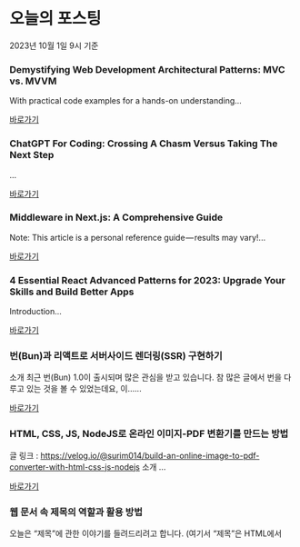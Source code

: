 # 오늘의 포스팅 
2023년 10월 1일 9시 기준 

### Demystifying Web Development Architectural Patterns: MVC vs. MVVM 

 With practical code examples for a hands-on understanding... 

 [바로가기](https://medium.com/gitconnected/demystifying-web-development-architectural-patterns-mvc-vs-mvvm-ca79ee5df228?responsesOpen=true&sortBy=REVERSE_CHRON&source=topic_portal_recommended_stories---------0-84----------frontend----------a8476525_54b9_4f3a_898e_793ee14ce767-------) 

### ChatGPT For Coding: Crossing A Chasm Versus Taking The Next Step 

 ... 

 [바로가기](https://medium.com/@jbcolemanjr/chatgpt-for-coding-crossing-a-chasm-versustaking-the-next-step-e14f94268c64?responsesOpen=true&sortBy=REVERSE_CHRON&source=topic_portal_recommended_stories---------0-84----------reactjs----------f5b757e7_e6eb_4e7c_9dc1_4bc9ec96988f-------) 

### Middleware in Next.js: A Comprehensive Guide 

 Note: This article is a personal reference guide — results may vary!... 

 [바로가기](https://medium.com/@zachshallbetter/middleware-in-next-js-a-comprehensive-guide-7dd0a928541a?responsesOpen=true&sortBy=REVERSE_CHRON&source=topic_portal_recommended_stories---------0-84----------nextjs----------a22b1dc0_64c9_4dd1_bf74_0a003c714062-------) 

### 4 Essential React Advanced Patterns for 2023: Upgrade Your Skills and Build Better Apps 

 Introduction... 

 [바로가기](https://medium.com/@thefiend/4-essential-react-advanced-patterns-for-2023-upgrade-your-skills-and-build-better-apps-a6023cdb85b3?responsesOpen=true&sortBy=REVERSE_CHRON&source=topic_portal_recommended_stories---------0-84----------front_end_development----------82603979_a6ac_466a_82c5_d1c8e6b6e491-------) 

###  번(Bun)과 리액트로 서버사이드 렌더링(SSR) 구현하기 

 소개 최근 번(Bun) 1.0이 출시되며 많은 관심을 받고 있습니다. 참 많은 글에서 번을 다루고 있는 것을 볼 수 있었는데요, 이…... 

 [바로가기](https://kofearticle.substack.com/p/korean-fe-article-bun-ssr) 

###  HTML, CSS, JS, NodeJS로 온라인 이미지-PDF 변환기를 만드는 방법 

 글 링크 : https://velog.io/@surim014/build-an-online-image-to-pdf-converter-with-html-css-js-nodejs 소개 ... 

 [바로가기](https://kofearticle.substack.com/p/korean-fe-article-html-css-js-nodejs) 

### 웹 문서 속 제목의 역할과 활용 방법 

 오늘은 “제목”에 관한 이야기를 들려드리려고 합니다. (여기서 “제목”은 HTML에서 <title> 태그가 아닌, <h> 태그입니다.) 정답이 있진 않습니다. 각 용도에 맞춰서 너... 

 [바로가기](https://yozm.wishket.com/magazine/detail/2249/) 

### [FEConf2023 미리보기] Vue → Next.js 주의할 점 

 개발자들이 참여하는 국내 행사는 여럿 있지만, 프론트엔드에 특화해 수백 명 규모가 모이는 컨퍼런스로는 FEConf(프론트엔드 개발 컨퍼런스)가 유일합니다. 올해 FEConf에서는 ... 

 [바로가기](https://yozm.wishket.com/magazine/detail/2248/) 

---

**참조 링크**

- [Korean FE article](https://kofearticle.substack.com) 

- [요즘 IT](https://yozm.wishket.com/magazine) 

- [Medium](https://medium.com) 

